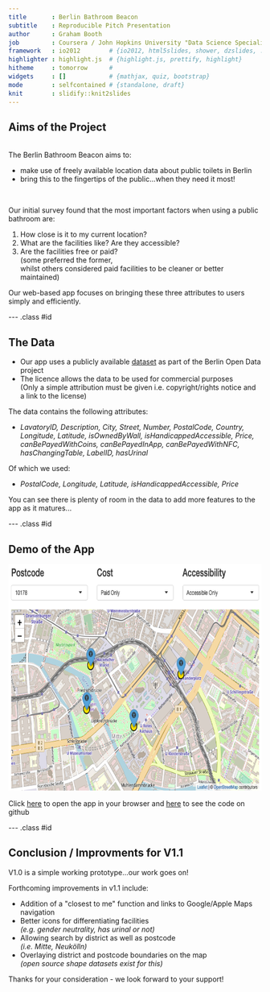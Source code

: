 ```yaml
---
title       : Berlin Bathroom Beacon 
subtitle    : Reproducible Pitch Presentation
author      : Graham Booth
job         : Coursera / John Hopkins University "Data Science Specialisation" Candidate
framework   : io2012        # {io2012, html5slides, shower, dzslides, ...}
highlighter : highlight.js  # {highlight.js, prettify, highlight}
hitheme     : tomorrow      # 
widgets     : []            # {mathjax, quiz, bootstrap}
mode        : selfcontained # {standalone, draft}
knit        : slidify::knit2slides
---
```


<style>
em {
  font-style: italic
}

strong {
  font-weight: bold;
}

sup {
  top: -0.5em;
  vertical-align: baseline;
  font-size: 75%;
  line-height: 0;
  position: relative;
}
</style>



## Aims of the Project

<br>
The Berlin Bathroom Beacon aims to:

- make use of freely available location data about public toilets in Berlin
- bring this to the fingertips of the public...when they need it most!

<br>

Our initial survey found that the most important factors when using a public bathroom are:

1. How close is it to my current location?
2. What are the facilities like? Are they accessible?
3. Are the facilities free or paid?  
(some preferred the former,  
whilst others considered paid facilities to be cleaner or better maintained)

Our web-based app focuses on bringing these three attributes to users simply and efficiently.

--- .class #id 

## The Data

- Our app uses a publicly available [dataset](https://daten.berlin.de/datensaetze/standorte-der-öffentlichen-toiletten) as part of the Berlin Open Data project
- The licence allows the data to be used for commercial purposes  
(Only a simple attribution must be given i.e. copyright/rights notice and a link to the license)



The data contains the following attributes:
- _LavatoryID, Description, City, Street, Number, PostalCode, Country, Longitude, Latitude, isOwnedByWall, isHandicappedAccessible, Price, canBePayedWithCoins, canBePayedInApp, canBePayedWithNFC, hasChangingTable, LabelID, hasUrinal_

Of which we used:
- _PostalCode, Longitude, Latitude, isHandicappedAccessible, Price_

You can see there is plenty of room in the data to add more features to the app as it matures...

--- .class #id 

## Demo of the App

<img src="BBB-screenshot.png" alt="drawing" style="height:450px;"/>

Click [here](https://sidechained.shinyapps.io/ddp_shiny/) to open the app in your browser and [here](https://github.com/sidechained/DDP-Assignment-Week-4) to see the code on github 

--- .class #id 

## Conclusion / Improvments for V1.1

V1.0 is a simple working prototype...our work goes on!

Forthcoming improvements in v1.1 include:
- Addition of a "closest to me" function and links to Google/Apple Maps navigation
- Better icons for differentiating facilities  
_(e.g. gender neutrality, has urinal or not)_
- Allowing search by district as well as postcode  
_(i.e. Mitte, Neukölln)_
- Overlaying district and postcode boundaries on the map  
_(open source shape datasets exist for this)_

Thanks for your consideration - we look forward to your support!
